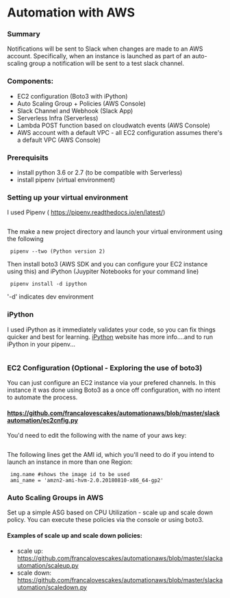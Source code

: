 # Automation with AWS


### Summary
Notifications will be sent to Slack when changes are made to an AWS account. Specifically, when an instance is launched as part of an auto-scaling group a notification will be sent to a test slack channel.

### Components:
- EC2 configuration (Boto3 with iPython)
- Auto Scaling Group + Policies (AWS Console)
- Slack Channel and Webhook (Slack App)
- Serverless Infra (Serverless)
- Lambda POST function based on cloudwatch events (AWS Console)
- AWS account with a default VPC - all EC2 configuration assumes there's a default VPC (AWS Console)

### Prerequisits
- install python 3.6 or 2.7 (to be compatible with Serverless)
- install pipenv (virtual environment)

### Setting up your virtual environment
I used Pipenv ( https://pipenv.readthedocs.io/en/latest/)
``` $ brew install pipenv
``` 
The make a new project directory and launch your virtual environment using the following
``` pipenv --three (Python version 3)
 pipenv --two (Python version 2)
 ``` 
Then install boto3 (AWS SDK and you can configure your EC2 instance using this) and iPython (Juypiter Notebooks for your command line)
``` pipenv install boto3
 pipenv install -d ipython 
 ```
 '-d' indicates dev environment
 
 ### iPython
 I used iPython as it immediately validates your code, so you can fix things quicker and best for learning. 
 [iPython](https://ipython.org/) website has more info....and to run iPython in your pipenv...

```pipenv run ipython
```


### EC2 Configuration (Optional - Exploring the use of boto3)
You can just configure an EC2 instance via your prefered channels. In this instance it was done using Boto3 as a once off configuration, with no intent to automate the process.

#### https://github.com/francalovescakes/automationaws/blob/master/slackautomation/ec2cnfig.py

You'd need to edit the following with the name of your aws key:
``` key_name = 'awsautomation'
``` 

The following lines get the AMI id, which you'll need to do if you intend to launch an instance in more than one Region:
``` img = ec2.Image('ami-00e17d1165b9dd3ec') # t2.micro
 img.name #shows the image id to be used
 ami_name = 'amzn2-ami-hvm-2.0.20180810-x86_64-gp2' 
 ``` 

### Auto Scaling Groups in AWS
Set up a simple ASG based on CPU Utilization - scale up and scale down policy. You can execute these policies via the console or using boto3.

#### Examples of scale up and scale down policies:
- scale up: https://github.com/francalovescakes/automationaws/blob/master/slackautomation/scaleup.py 
- scale down: https://github.com/francalovescakes/automationaws/blob/master/slackautomation/scaledown.py



